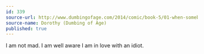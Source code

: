 ```yaml
---
id: 339
source-url: http://www.dumbingofage.com/2014/comic/book-5/01-when-somebody-loved-me/incident/
source-name: Dorothy (Dumbing of Age)
published: true
---
```

I am not mad. I am well aware I am in love with an idiot.

